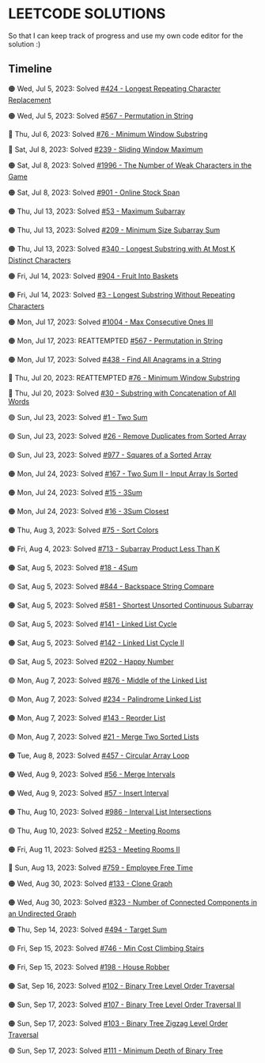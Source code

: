 # LEETCODE SOLUTIONS

So that I can keep track of progress and use my own code editor for the solution :)

## Timeline

🟠 Wed, Jul 5, 2023: Solved <a href="https://leetcode.com/problems/longest-repeating-character-replacement">#424 - Longest Repeating Character Replacement</a>

🟠 Wed, Jul 5, 2023: Solved <a href="https://leetcode.com/problems/permutation-in-string">#567 - Permutation in String</a>

🔴 Thu, Jul 6, 2023: Solved <a href="https://leetcode.com/problems/minimum-window-substring">#76 - Minimum Window Substring</a>

🔴 Sat, Jul 8, 2023: Solved <a href="https://leetcode.com/problems/sliding-window-maximum">#239 - Sliding Window Maximum</a>

🟠 Sat, Jul 8, 2023: Solved <a href="https://leetcode.com/problems/the-number-of-weak-characters-in-the-game">#1996 - The Number of Weak Characters in the Game</a>

🟠 Sat, Jul 8, 2023: Solved <a href="https://leetcode.com/problems/online-stock-span">#901 - Online Stock Span</a>

🟠 Thu, Jul 13, 2023: Solved <a href="https://leetcode.com/problems/maximum-subarray">#53 - Maximum Subarray</a>

🟠 Thu, Jul 13, 2023: Solved <a href="https://leetcode.com/problems/minimum-size-subarray-sum">#209 - Minimum Size Subarray Sum</a>

🟠 Thu, Jul 13, 2023: Solved <a href="https://leetcode.com/problems/longest-substring-with-at-most-k-distinct-characters">#340 - Longest Substring with At Most K Distinct Characters</a>

🟠 Fri, Jul 14, 2023: Solved <a href="https://leetcode.com/problems/fruit-into-baskets">#904 - Fruit Into Baskets</a>

🟠 Fri, Jul 14, 2023: Solved <a href="https://leetcode.com/problems/longest-substring-without-repeating-characters">#3 - Longest Substring Without Repeating Characters</a>

🟠 Mon, Jul 17, 2023: Solved <a href="https://leetcode.com/problems/max-consecutive-ones-iii">#1004 - Max Consecutive Ones III</a>

🟠 Mon, Jul 17, 2023: REATTEMPTED <a href="https://leetcode.com/problems/permutation-in-string">#567 - Permutation in String</a>

🟠 Mon, Jul 17, 2023: Solved <a href="https://leetcode.com/problems/find-all-anagrams-in-a-string">#438 - Find All Anagrams in a String</a>

🔴 Thu, Jul 20, 2023: REATTEMPTED <a href="https://leetcode.com/problems/minimum-window-substring">#76 - Minimum Window Substring</a>

🔴 Thu, Jul 20, 2023: Solved <a href="https://leetcode.com/problems/substring-with-concatenation-of-all-words">#30 - Substring with Concatenation of All Words</a>

🟢 Sun, Jul 23, 2023: Solved <a href="https://leetcode.com/problems/two-sum">#1 - Two Sum</a>

🟢 Sun, Jul 23, 2023: Solved <a href="https://leetcode.com/problems/remove-duplicates-from-sorted-array">#26 - Remove Duplicates from Sorted Array</a>

🟢 Sun, Jul 23, 2023: Solved <a href="https://leetcode.com/problems/squares-of-a-sorted-array">#977 - Squares of a Sorted Array</a>

🟠 Mon, Jul 24, 2023: Solved <a href="https://leetcode.com/problems/two-sum-ii-input-array-is-sorted">#167 - Two Sum II - Input Array Is Sorted</a>

🟠 Mon, Jul 24, 2023: Solved <a href="https://leetcode.com/problems/3sum">#15 - 3Sum</a>

🟠 Mon, Jul 24, 2023: Solved <a href="https://leetcode.com/problems/3sum-closest">#16 - 3Sum Closest</a>

🟠 Thu, Aug 3, 2023: Solved <a href="https://leetcode.com/problems/sort-colors">#75 - Sort Colors</a>

🟠 Fri, Aug 4, 2023: Solved <a href="https://leetcode.com/problems/subarray-product-less-than-k">#713 - Subarray Product Less Than K</a>

🟠 Sat, Aug 5, 2023: Solved <a href="https://leetcode.com/problems/4sum">#18 - 4Sum</a>

🟢 Sat, Aug 5, 2023: Solved <a href="https://leetcode.com/problems/backspace-string-compare">#844 - Backspace String Compare</a>

🟠 Sat, Aug 5, 2023: Solved <a href="https://leetcode.com/problems/shortest-unsorted-continuous-subarray">#581 - Shortest Unsorted Continuous Subarray</a>

🟢 Sat, Aug 5, 2023: Solved <a href="https://leetcode.com/problems/linked-list-cycle">#141 - Linked List Cycle</a>

🟠 Sat, Aug 5, 2023: Solved <a href="https://leetcode.com/problems/linked-list-cycle-ii">#142 - Linked List Cycle II</a>

🟢 Sat, Aug 5, 2023: Solved <a href="https://leetcode.com/problems/happy-number">#202 - Happy Number</a>

🟢 Mon, Aug 7, 2023: Solved <a href="https://leetcode.com/problems/middle-of-the-linked-list">#876 - Middle of the Linked List</a>

🟢 Mon, Aug 7, 2023: Solved <a href="https://leetcode.com/problems/palindrome-linked-list">#234 - Palindrome Linked List</a>

🟠 Mon, Aug 7, 2023: Solved <a href="https://leetcode.com/problems/reorder-list">#143 - Reorder List</a>

🟢 Mon, Aug 7, 2023: Solved <a href="https://leetcode.com/problems/merge-two-sorted-lists">#21 - Merge Two Sorted Lists</a>

🟠 Tue, Aug 8, 2023: Solved <a href="https://leetcode.com/problems/circular-array-loop">#457 - Circular Array Loop</a>

🟠 Wed, Aug 9, 2023: Solved <a href="https://leetcode.com/problems/merge-intervals">#56 - Merge Intervals</a>

🟠 Wed, Aug 9, 2023: Solved <a href="https://leetcode.com/problems/insert-interval">#57 - Insert Interval</a>

🟠 Thu, Aug 10, 2023: Solved <a href="https://leetcode.com/problems/interval-list-intersections">#986 - Interval List Intersections</a>

🟢 Thu, Aug 10, 2023: Solved <a href="https://leetcode.com/problems/meeting-rooms">#252 - Meeting Rooms</a>

🟠 Fri, Aug 11, 2023: Solved <a href="https://leetcode.com/problems/meeting-rooms-ii">#253 - Meeting Rooms II</a>

🔴 Sun, Aug 13, 2023: Solved <a href="https://leetcode.com/problems/employee-free-time">#759 - Employee Free Time</a>

🟠 Wed, Aug 30, 2023: Solved <a href="https://leetcode.com/problems/clone-graph">#133 - Clone Graph</a>

🟠 Wed, Aug 30, 2023: Solved <a href="https://leetcode.com/problems/number-of-connected-components-in-an-undirected-graph">#323 - Number of Connected Components in an Undirected Graph</a>

🟠 Thu, Sep 14, 2023: Solved <a href="https://leetcode.com/problems/target-sum">#494 - Target Sum</a>

🟢 Fri, Sep 15, 2023: Solved <a href="https://leetcode.com/problems/min-cost-climbing-stairs">#746 - Min Cost Climbing Stairs</a>

🟠 Fri, Sep 15, 2023: Solved <a href="https://leetcode.com/problems/house-robber">#198 - House Robber</a>

🟠 Sat, Sep 16, 2023: Solved <a href="https://leetcode.com/problems/binary-tree-level-order-traversal">#102 - Binary Tree Level Order Traversal</a>

🟠 Sun, Sep 17, 2023: Solved <a href="https://leetcode.com/problems/binary-tree-level-order-traversal-ii">#107 - Binary Tree Level Order Traversal II</a>

🟠 Sun, Sep 17, 2023: Solved <a href="https://leetcode.com/problems/binary-tree-zigzag-level-order-traversal">#103 - Binary Tree Zigzag Level Order Traversal</a>

🟢 Sun, Sep 17, 2023: Solved <a href="https://leetcode.com/problems/minimum-depth-of-binary-tree">#111 - Minimum Depth of Binary Tree</a>
